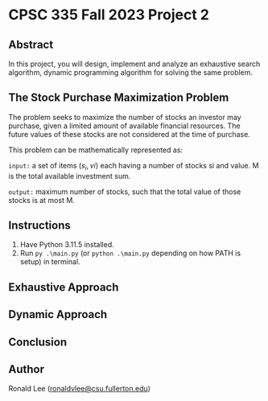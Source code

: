 # CPSC 335 Fall 2023 Project 2
## Abstract
In this project, you will design, implement and analyze an exhaustive search algorithm, dynamic programming algorithm for solving the same problem.
## The Stock Purchase Maximization Problem
The problem seeks to maximize the number of stocks an investor may purchase, given a limited amount of available financial resources. The future values of these stocks are not considered at the time of purchase.

This problem can be mathematically represented as:

`input:` a set of items (<i>s<sub>i</sub></i>, 𝑣𝑖) each having a number of stocks si and value. M is the total available investment sum. 

`output:` maximum number of stocks, such that the total value of those stocks is at most M.

## Instructions
1. Have Python 3.11.5 installed.
2. Run `py .\main.py` (or `python .\main.py` depending on how PATH is setup) in terminal.

## Exhaustive Approach

## Dynamic Approach

## Conclusion

## Author
Ronald Lee (ronaldvlee@csu.fullerton.edu)